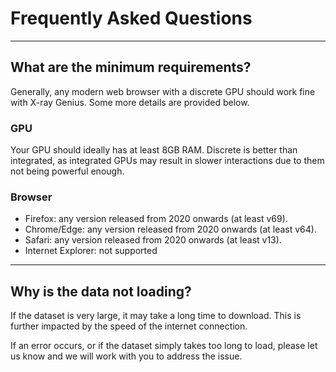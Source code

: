 # Frequently Asked Questions

---

## What are the minimum requirements?

Generally, any modern web browser with a discrete GPU should work fine with X-ray Genius. Some more details are provided below.

### GPU

Your GPU should ideally has at least 8GB RAM. Discrete is better than integrated, as integrated GPUs may result in slower interactions due to them not being powerful enough.

### Browser

- Firefox: any version released from 2020 onwards (at least v69).
- Chrome/Edge: any version released from 2020 onwards (at least v64).
- Safari: any version released from 2020 onwards (at least v13).
- Internet Explorer: not supported

---

## Why is the data not loading?

If the dataset is very large, it may take a long time to download. This is further impacted by the speed of the internet connection.

If an error occurs, or if the dataset simply takes too long to load, please let us know and we will work with you to address the issue.
